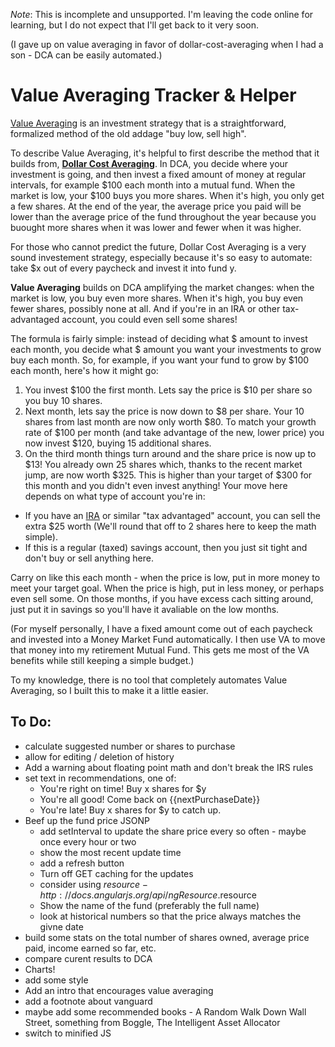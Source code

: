 *Note*: This is incomplete and unsupported. I'm leaving the code online for learning, but I do not expect that I'll get back to it very soon. 

(I gave up on value averaging in favor of dollar-cost-averaging when I had a son - DCA can be easily automated.)


Value Averaging Tracker & Helper
================================

[Value Averaging](https://en.wikipedia.org/wiki/Value_averaging) is an investment strategy that is a straightforward, formalized method of the old addage "buy low, sell high". 

To describe Value Averaging, it's helpful to first describe the method that it builds from, **[Dollar Cost Averaging](https://en.wikipedia.org/wiki/Dollar_cost_averaging)**. In DCA, you decide where your investment is going, and then invest a fixed amount of money at regular intervals, for example $100 each month into a mutual fund. When the market is low, your $100 buys you more shares. When it's high, you only get a few shares. At the end of the year, the average price you paid will be lower than the average price of the fund throughout the year because you buought more shares when it was lower and fewer when it was higher.

For those who cannot predict the future, Dollar Cost Averaging is a very sound investement strategy, especially because it's so easy to automate: take $x out of every paycheck and invest it into fund y.

**Value Averaging** builds on DCA amplifying the market changes: when the market is low, you buy even more shares. When it's high, you buy even fewer shares, possibly none at all. And if you're in an IRA or other tax-advantaged account, you could even sell some shares! 

The formula is fairly simple: instead of deciding what $ amount to invest each month, you decide what $ amount you want your investments to grow buy each month. So, for example, if you want your fund to grow by $100 each month, here's how it might go:

1. You invest $100 the first month. Lets say the price is $10 per share so you buy 10 shares. 
2. Next month, lets say the price is now down to $8 per share. Your 10 shares from last month are now only worth $80. To match your growth rate of $100 per month (and take advantage of the new, lower price) you now invest $120, buying 15 additional shares.
3. On the third month things turn around and the share price is now up to $13! You already own 25 shares which, thanks to the recent market jump, are now worth $325. This is higher than your target of $300 for this month and you didn't even invest anything! Your move here depends on what type of account you're in: 
  * If you have an [IRA](https://en.wikipedia.org/wiki/Individual_retirement_account) or similar "tax advantaged" account, you can sell the extra $25 worth (We'll round that off to 2 shares here to keep the math simple).
  * If this is a regular (taxed) savings account, then you just sit tight and don't buy or sell anything here.

Carry on like this each month - when the price is low, put in more money to meet your target goal. When the price is high, put in less money, or perhaps even sell some. On those months, if you have excess cach sitting around, just put it in savings so you'll have it avaliable on the low months. 

(For myself personally, I have a fixed amount come out of each paycheck and invested into a Money Market Fund automatically. I then use VA to move that money into my retirement Mutual Fund. This gets me most of the VA benefits while still keeping a simple budget.)

To my knowledge, there is no tool that completely automates Value Averaging, so I built this to make it a little easier. 


To Do:
------
* calculate suggested number or shares to purchase
* allow for editing / deletion of history
* Add a warning about floating point math and don't break the IRS rules
* set text in recommendations, one of:
   * You're right on time! Buy x shares for $y
   * You're all good! Come back on {{nextPurchaseDate}}
   * You're late! Buy x shares for $y to catch up.
* Beef up the fund price JSONP
    * add setInterval to update the share price every so often - maybe once every hour or two
    * show the most recent update time
    * add a refresh button
    * Turn off GET caching for the updates
    * consider using $resource - http://docs.angularjs.org/api/ngResource.$resource
    * Show the name of the fund (preferably the full name)
    * look at historical numbers so that the price always matches the givne date
* build some stats on the total number of shares owned, average price paid, income earned so far, etc.
* compare curent results to DCA
* Charts!
* add some style
* Add an intro that encourages value averaging
* add a footnote about vanguard
* maybe add some recommended books - A Random Walk Down Wall Street, something from Boggle, The Intelligent Asset Allocator
* switch to minified JS
    
